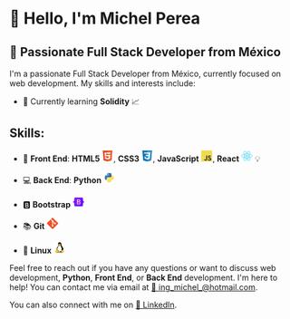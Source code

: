 # 👋 Hello, I'm Michel Perea
## 🚀 Passionate Full Stack Developer from México

I'm a passionate Full Stack Developer from México, currently focused on web development. My skills and interests include:

- 🌱 Currently learning **Solidity** 📈

## Skills:
- 💬 **Front End**: **HTML5** <img src="https://raw.githubusercontent.com/devicons/devicon/master/icons/html5/html5-original.svg" width="20" height="20" />, **CSS3** <img src="https://raw.githubusercontent.com/devicons/devicon/master/icons/css3/css3-original.svg" width="20" height="20" />, **JavaScript** <img src="https://raw.githubusercontent.com/devicons/devicon/master/icons/javascript/javascript-original.svg" width="20" height="20" />, **React** <img src="https://raw.githubusercontent.com/devicons/devicon/master/icons/react/react-original.svg" width="20" height="20" /> 💡

- 💻 **Back End**: **Python** <img src="https://raw.githubusercontent.com/devicons/devicon/master/icons/python/python-original.svg" width="20" height="20" />

- 🅱️ **Bootstrap** <img src="https://raw.githubusercontent.com/devicons/devicon/master/icons/bootstrap/bootstrap-original.svg" width="20" height="20" />
- 📚 **Git** <img src="https://raw.githubusercontent.com/devicons/devicon/master/icons/git/git-original.svg" width="20" height="20" />
- 🐧 **Linux** <img src="https://raw.githubusercontent.com/devicons/devicon/master/icons/linux/linux-original.svg" width="20" height="20" />

Feel free to reach out if you have any questions or want to discuss web development, **Python**, **Front End**, or **Back End** development. I'm here to help! You can contact me via email at [📧 ing_michel_@hotmail.com](mailto:ing_michel_@hotmail.com).

You can also connect with me on [🔗 LinkedIn](https://www.linkedin.com/in/michel-perea).
